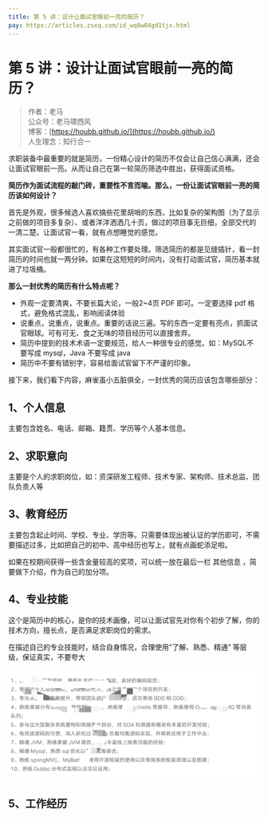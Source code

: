 ```yaml
---
title: 第 5 讲：设计让面试官眼前一亮的简历？
pay: https://articles.zsxq.com/id_wq8w04gd1tjx.html
---
```


#  第 5 讲：设计让面试官眼前一亮的简历？

> 作者：老马
> <br/>公众号：老马啸西风
> <br/> 博客：[https://houbb.github.io/](https://houbb.github.io/)
> <br/> 人生理念：知行合一


求职装备中最重要的就是简历，一份精心设计的简历不仅会让自己信心满满，还会让面试官眼前一亮。从而让自己在第一轮简历筛选中胜出，获得面试资格。

**简历作为面试流程的敲门砖，重要性不言而喻。那么，一份让面试官眼前一亮的简历该如何设计？**

首先是外观，很多候选人喜欢搞些花里胡哨的东西，比如复杂的架构图（为了显示之前做的项目多复杂）、或者洋洋洒洒几十页，做过的项目事无巨细，全部交代的一清二楚。让面试官一看，就有点想睡觉的感觉。

其实面试官一般都很忙的，有各种工作要处理。筛选简历的都是见缝插针，看一封简历的时间也就一两分钟。如果在这短短的时间内，没有打动面试官，简历基本就进了垃圾桶。

**那么一封优秀的简历有什么特点呢？**

- 外观一定要清爽，不要长篇大论，一般2~4页 PDF 即可。一定要选择 pdf 格式，避免格式混乱，影响阅读体验
- 说重点，说重点，说重点。重要的话说三遍。写的东西一定要有亮点，抓面试官眼球。可有可无、食之无味的项目经历可以直接舍弃。
- 简历中提到的技术术语一定要规范，给人一种很专业的感觉。如：MySQL不要写成 mysql，Java 不要写成 java
- 简历中不要有错别字，容易给面试官留下不严谨的印象。

接下来，我们看下内容，麻雀虽小五脏俱全，一封优秀的简历应该包含哪些部分：

## 1、个人信息

主要包含姓名、电话、邮箱、籍贯、学历等个人基本信息。

## 2、求职意向

主要是个人的求职岗位，如：资深研发工程师、技术专家、架构师、技术总监、团队负责人等

## 3、教育经历

主要包含起止时间、学校、专业、学历等。只需要体现出被认证的学历即可，不需要描述过多，比如把自己的初中、高中经历也写上，就有点画蛇添足啦。

如果在校期间获得一些含金量较高的奖项，可以统一放在最后一栏 其他信息 ，简要做下介绍，作为自己的加分项。

## 4、专业技能

这个是简历中的核心，是你的技术画像，可以让面试官先对你有个初步了解，你的技术方向，擅长点，是否满足求职岗位的需求。

在描述自己的专业技能时，结合自身情况，合理使用“了解、熟悉、精通” 等层级，保证真实，不要夸大


<div align="left">
    <img src="/images/pay/interview/5-1.png" width="500px">
</div>


## 5、工作经历